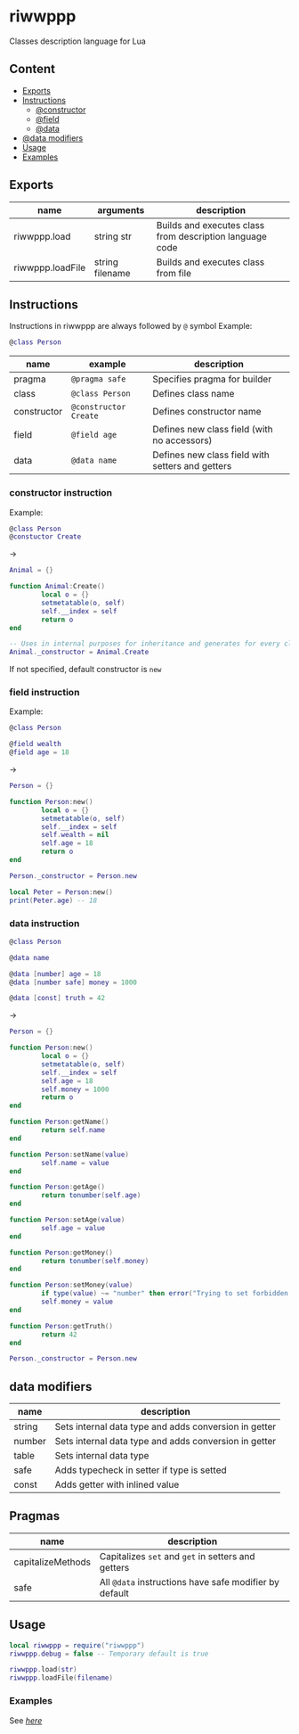 # riwwppp
 Classes description language for Lua
## Content
- [Exports](#exports)
- [Instructions](#instructions)
  - [@constructor](#constructor-instruction)
  - [@field](#field-instruction)
  - [@data](#data-instruction)
- [@data modifiers](#data-modifiers)
- [Usage](#usage)
- [Examples](#examples)

## Exports
|  name  | arguments  | description |
| ------------ | ------------ | ------------ |
|  riwwppp.load |  string str | Builds and executes class from description language code |
|  riwwppp.loadFile |  string filename | Builds and executes class from file |
## Instructions
Instructions in riwwppp are always followed by `@` symbol
Example:
```lua
@class Person
```

|  name  | example  | description |
| ------------ | ------------ | ------------ |
|  pragma |  `@pragma safe` | Specifies pragma for builder |
|  class |  `@class Person` | Defines class name |
|  constructor |  `@constructor Create` | Defines constructor name |
|  field |  `@field age` | Defines new class field (with no accessors) |
|  data |  `@data name` | Defines new class field with setters and getters  |

### constructor instruction
Example:
```lua
@class Person
@constuctor Create
```
->
```lua
Animal = {}

function Animal:Create()
        local o = {}
        setmetatable(o, self)
        self.__index = self
        return o
end

-- Uses in internal purposes for inheritance and generates for every class
Animal._constructor = Animal.Create
```
If not specified, default constructor is ```new```
### field instruction
Example:
```lua
@class Person

@field wealth
@field age = 18
```
->
```lua
Person = {}

function Person:new()
        local o = {}
        setmetatable(o, self)
        self.__index = self
        self.wealth = nil
        self.age = 18
        return o
end

Person._constructor = Person.new
```
```lua
local Peter = Person:new()
print(Peter.age) -- 18
```
### data instruction
```lua
@class Person

@data name

@data [number] age = 18
@data [number safe] money = 1000

@data [const] truth = 42
```
->
```lua
Person = {}

function Person:new()
        local o = {}
        setmetatable(o, self)
        self.__index = self
        self.age = 18
        self.money = 1000
        return o
end

function Person:getName()
        return self.name
end

function Person:setName(value)
        self.name = value
end

function Person:getAge()
        return tonumber(self.age)
end

function Person:setAge(value)
        self.age = value
end

function Person:getMoney()
        return tonumber(self.money)
end

function Person:setMoney(value)
        if type(value) ~= "number" then error("Trying to set forbidden type for field money") end
        self.money = value
end

function Person:getTruth()
        return 42
end

Person._constructor = Person.new
```
## data modifiers
|  name  | description |
| ------------ | ------------ |
|  string |  Sets internal data type and adds conversion in getter |
|  number |  Sets internal data type and adds conversion in getter |
|  table |  Sets internal data type  |
|  safe |  Adds typecheck in setter if type is setted |
|  const |  Adds getter with inlined value |

## Pragmas

|  name  | description |
| ------------ | ------------ |
|  capitalizeMethods |  Capitalizes `set` and `get` in setters and getters |
|  safe |  All ```@data``` instructions have safe modifier by default |

## Usage

```lua
local riwwppp = require("riwwppp")
riwwppp.debug = false -- Temporary default is true

riwwppp.load(str)
riwwppp.loadFile(filename)
```

### Examples
See [*here*](https://github.com/Rorkh/riwwppp/tree/main/tests "*here*")
